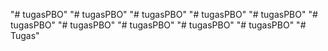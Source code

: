 "# tugasPBO" 
"# tugasPBO" 
"# tugasPBO" 
"# tugasPBO" 
"# tugasPBO" 
"# tugasPBO" 
"# tugasPBO" 
"# tugasPBO" 
"# tugasPBO" 
"# tugasPBO" 
"# Tugas" 
